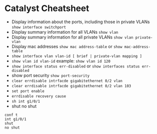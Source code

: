 ---
---

# Catalyst Cheatsheet

* Display information about the ports, including those in private VLANs `show interface switchport`
* Display summary information for all VLANs `show vlan`
* Display summary information for all private VLANs `show vlan private-vlan`
* Display mac addresses `show mac address-table` or `show mac-address-table`
* `show interface vlan vlan-id [ brief | private-vlan mapping ]`
* `show vlan id vlan-id` example: `show vlan id 120`
* `show interface status err-disabled` or `show interfaces status err-disabled`
* show port security `show port-security`
* `clear errdisable intrfacde gigabitethernet 0/2 vlan`
* `clear errdisable intrfacde gigabitethernet 0/2 vlan 103`
* `set port enable`
* `errdisable recovery cause`
* `sh int g1/0/1`
* shut no shut
```
conf t
int g1/0/1
shut
no shut
```
